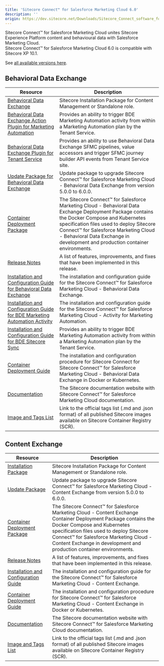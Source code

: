 ```yaml
---
title: 'Sitecore Connect™ for Salesforce Marketing Cloud 6.0'
description: ''
origin: https://dev.sitecore.net/Downloads/Sitecore_Connect_software_for_Salesforce_Marketing_Cloud/1x/Sitecore_Connect_software_for_Salesforce_Marketing_Cloud_60
---
```


Sitecore Connect™ for Salesforce Marketing Cloud unites Sitecore Experience Platform content and behavioural data with Salesforce Marketing Cloud.\
Sitecore Connect™ for Salesforce Marketing Cloud 6.0 is compatible with Sitecore XP 10.1.

See [all available versions here](/downloads/Sitecore_Connect_software_for_Salesforce_Marketing_Cloud).

## Behavioral Data Exchange

| Resource                                                                                                                                                                                                                                                                                                                                                                                                                        | Description                                                                                                                                                                                                                                                                                                          |
| ------------------------------------------------------------------------------------------------------------------------------------------------------------------------------------------------------------------------------------------------------------------------------------------------------------------------------------------------------------------------------------------------------------------------------- | -------------------------------------------------------------------------------------------------------------------------------------------------------------------------------------------------------------------------------------------------------------------------------------------------------------------- |
| [Behavioral Data Exchange](https://scdp.blob.core.windows.net/downloads/Sitecore%20Connect%20software%20for%20Salesforce%20Marketing%20Cloud/1x/Sitecore%20Connect%20software%20for%20Salesforce%20Marketing%20Cloud%2060/Secure/Sitecore%20Connect%20for%20Salesforce%20Marketing%20Cloud%20-%20Behavioral%20Data%20Exchange%206.0.0%20rev.%2000389.zip)                                                                       | Sitecore Installation Package for Content Management or Standalone role.                                                                                                                                                                                                                                             |
| [Behavioral Data Exchange Action Plugin for Marketing Automation](https://scdp.blob.core.windows.net/downloads/Sitecore%20Connect%20software%20for%20Salesforce%20Marketing%20Cloud/1x/Sitecore%20Connect%20software%20for%20Salesforce%20Marketing%20Cloud%2060/Secure/Sitecore%20Connect%20for%20Salesforce%20Marketing%20Cloud%20-%20Behavioral%20Data%20Exchange%20Marketing%20Automation%206.0.0%20rev.%2000389.scwdp.zip) | Provides an ability to trigger BDE Marketing Automation activity from within a Marketing Automation plan by the Tenant Service.                                                                                                                                                                                      |
| [Behavioral Data Exchange Plugin for Tenant Service](https://scdp.blob.core.windows.net/downloads/Sitecore%20Connect%20software%20for%20Salesforce%20Marketing%20Cloud/1x/Sitecore%20Connect%20software%20for%20Salesforce%20Marketing%20Cloud%2060/Secure/Sitecore%20Connect%20for%20Salesforce%20Marketing%20Cloud%20-%20BDE%20Plugin%20for%20Tenant%20Service%206.0.0%20rev.%2000389.scwdp.zip)                              | Provides an ability to use Behavioral Data Exchange SFMC pipelines, value accessors and trigger SFMC journey builder API events from Tenant Service site.                                                                                                                                                            |
| [Update Package for Behavioral Data Exchange](<https://scdp.blob.core.windows.net/downloads/Sitecore%20Connect%20software%20for%20Salesforce%20Marketing%20Cloud/1x/Sitecore%20Connect%20software%20for%20Salesforce%20Marketing%20Cloud%2060/Secure/Sitecore%20Connect%20for%20Salesforce%20Marketing%20Cloud%20-%20BDE%20(update%20package)%206.0.0%20rev.%2000389.update>)                                                   | Update package to upgrade Sitecore Connect™ for Salesforce Marketing Cloud - Behavioral Data Exchange from version 5.0.0 to 6.0.0.                                                                                                                                                                                  |
| [Container Deployment Package](https://github.com/Sitecore/container-deployment/releases/tag/sfmcbde%2F6.0.0.00389.28)                                                                                                                                                                                                                                                                                                          | The Sitecore Connect™ for Salesforce Marketing Cloud - Behavioral Data Exchange Deployment Package contains the Docker Compose and Kubernetes specification files used to deploy Sitecore Connect™ for Salesforce Marketing Cloud - Behavioral Data Exchange in development and production container environments. |
| [Release Notes](/downloads/Sitecore_Connect_software_for_Salesforce_Marketing_Cloud/1x/Sitecore_Connect_software_for_Salesforce_Marketing_Cloud_60/Release_Notes__BDE)                                                                                                                                                                                                                                                          | A list of features, improvements, and fixes that have been implemented in this release.                                                                                                                                                                                                                              |
| [Installation and Configuration Guide for Behavioral Data Exchange](https://scdp.blob.core.windows.net/downloads/Sitecore%20Connect%20software%20for%20Salesforce%20Marketing%20Cloud/1x/Sitecore%20Connect%20software%20for%20Salesforce%20Marketing%20Cloud%2060/Secure/Sitecore_Connect_for_SFMC_6_0_Behavioral_Data_Exchange_Installation_Guide-en.pdf)                                                                     | The installation and configuration guide for the Sitecore Connect™ for Salesforce Marketing Cloud - Behavioral Data Exchange.                                                                                                                                                                                       |
| [Installation and Configuration Guide for BDE Marketing Automation Activity](https://scdp.blob.core.windows.net/downloads/Sitecore%20Connect%20software%20for%20Salesforce%20Marketing%20Cloud/1x/Sitecore%20Connect%20software%20for%20Salesforce%20Marketing%20Cloud%2060/Secure/Sitecore_Connect_for_SFMC_6_0_Activity_for_Marketing_Automation_Installatio-en.pdf)                                                          | The installation and configuration guide for the Sitecore Connect™ for Salesforce Marketing Cloud - Activity for Marketing Automation.                                                                                                                                                                              |
| [Installation and Configuration Guide for BDE Sitecore Sync](https://scdp.blob.core.windows.net/downloads/Sitecore%20Connect%20software%20for%20Salesforce%20Marketing%20Cloud/1x/Sitecore%20Connect%20software%20for%20Salesforce%20Marketing%20Cloud%2060/Secure/Sitecore_Connect_for_SFMC_6_0_Activity_for_Sitecore_Sync_Installation_Guide-en.pdf)                                                                          | Provides an ability to trigger BDE Marketing Automation activity from within a Marketing Automation plan by the Tenant Service.                                                                                                                                                                                      |
| [Container Deployment Guide](https://scdp.blob.core.windows.net/downloads/Sitecore%20Connect%20software%20for%20Salesforce%20Marketing%20Cloud/1x/Sitecore%20Connect%20software%20for%20Salesforce%20Marketing%20Cloud%2060/Secure/Sitecore_Connect_for_SFMC_6_0_Behavioral_Data_Exchange_Container_Deployment-en.pdf)                                                                                                          | The installation and configuration procedure for Sitecore Connect for Sitecore Connect™ for Salesforce Marketing Cloud - Behavioral Data Exchange in Docker or Kubernetes.                                                                                                                                          |
| [Documentation](https://doc.sitecore.com/developers/salesforce-marketing-cloud/60/sitecore-connect-for-salesforce-marketing-cloud/en/sitecore-connect-for-salesforce-marketing-cloud.html)                                                                                                                                                                                                                                      | The Sitecore documentation website with Sitecore Connect™ for Salesforce Marketing Cloud documentation.                                                                                                                                                                                                             |
| [Image and Tags List](https://github.com/Sitecore/docker-images/tree/master/tags)                                                                                                                                                                                                                                                                                                                                               | Link to the official tags list (.md and .json format) of all published Sitecore images available on Sitecore Container Registry (SCR).                                                                                                                                                                               |

## Content Exchange

| Resource                                                                                                                                                                                                                                                                                                                                                        | Description                                                                                                                                                                                                                                                                                                    |
| --------------------------------------------------------------------------------------------------------------------------------------------------------------------------------------------------------------------------------------------------------------------------------------------------------------------------------------------------------------- | -------------------------------------------------------------------------------------------------------------------------------------------------------------------------------------------------------------------------------------------------------------------------------------------------------------- |
| [Installation Package](https://scdp.blob.core.windows.net/downloads/Sitecore%20Connect%20software%20for%20Salesforce%20Marketing%20Cloud/1x/Sitecore%20Connect%20software%20for%20Salesforce%20Marketing%20Cloud%2060/Secure/Sitecore%20Connect%20for%20Salesforce%20Marketing%20Cloud%20-%20Content%20Exchange%206.0.0%20rev.%2000191.zip)                     | Sitecore Installation Package for Content Management or Standalone role.                                                                                                                                                                                                                                       |
| [Update Package](<https://scdp.blob.core.windows.net/downloads/Sitecore%20Connect%20software%20for%20Salesforce%20Marketing%20Cloud/1x/Sitecore%20Connect%20software%20for%20Salesforce%20Marketing%20Cloud%2060/Secure/Sitecore%20Connect%20for%20Salesforce%20Marketing%20Cloud%20-%20Content%20Exchange%20(update%20package)%206.0.0%20rev.%2000191.update>) | Update package to upgrade Sitecore Connect™ for Salesforce Marketing Cloud - Content Exchange from version 5.0.0 to 6.0.0.                                                                                                                                                                                    |
| [Container Deployment Package](https://github.com/Sitecore/container-deployment/releases/tag/sfmcce%2F6.0.0.00191.119)                                                                                                                                                                                                                                          | The Sitecore Connect™ for Salesforce Marketing Cloud - Content Exchange Container Deployment Package contains the Docker Compose and Kubernetes specification files used to deploy Sitecore Connect™ for Salesforce Marketing Cloud - Content Exchange in development and production container environments. |
| [Release Notes](/downloads/Sitecore_Connect_software_for_Salesforce_Marketing_Cloud/1x/Sitecore_Connect_software_for_Salesforce_Marketing_Cloud_60/Release_Notes__CE)                                                                                                                                                                                           | A list of features, improvements, and fixes that have been implemented in this release.                                                                                                                                                                                                                        |
| [Installation and Configuration Guide](https://scdp.blob.core.windows.net/downloads/Sitecore%20Connect%20software%20for%20Salesforce%20Marketing%20Cloud/1x/Sitecore%20Connect%20software%20for%20Salesforce%20Marketing%20Cloud%2060/Secure/Sitecore_Connect_for_SFMC_6_0_Content_Exchange_Installation_Guide-en.pdf)                                          | The installation and configuration guide for the Sitecore Connect™ for Salesforce Marketing Cloud - Content Exchange.                                                                                                                                                                                         |
| [Container Deployment Guide](https://scdp.blob.core.windows.net/downloads/Sitecore%20Connect%20software%20for%20Salesforce%20Marketing%20Cloud/1x/Sitecore%20Connect%20software%20for%20Salesforce%20Marketing%20Cloud%2060/Secure/Sitecore_Connect_for_SFMC_6_0_Content_Exchange_Container_Deployment_Guide-en.pdf)                                            | The installation and configuration procedure for Sitecore Connect™ for Salesforce Marketing Cloud - Content Exchange in Docker or Kubernetes.                                                                                                                                                                 |
| [Documentation](https://doc.sitecore.com/developers/salesforce-marketing-cloud/60/sitecore-connect-for-salesforce-marketing-cloud/en/sitecore-connect-for-salesforce-marketing-cloud.html)                                                                                                                                                                      | The Sitecore documentation website with Sitecore Connect™ for Salesforce Marketing Cloud documentation.                                                                                                                                                                                                       |
| [Image and Tags List](https://github.com/Sitecore/docker-images/tree/master/tags)                                                                                                                                                                                                                                                                               | Link to the official tags list (.md and .json format) of all published Sitecore images available on Sitecore Container Registry (SCR).                                                                                                                                                                         |
